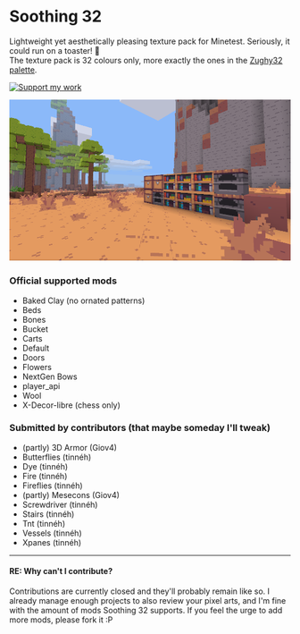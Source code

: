 # Soothing 32

Lightweight yet aesthetically pleasing texture pack for Minetest. Seriously, it could run on a toaster! :bread:  
The texture pack is 32 colours only, more exactly the ones in the [Zughy32 palette](https://lospec.com/palette-list/zughy-32).

<a href="https://liberapay.com/EticaDigitale/donate"><img src="https://i.imgur.com/4B2PxjP.png" alt="Support my work"/></a>  

![Soothing 32](screenshot.png)  

### Official supported mods
* Baked Clay (no ornated patterns)
* Beds
* Bones
* Bucket
* Carts
* Default
* Doors
* Flowers
* NextGen Bows
* player_api
* Wool
* X-Decor-libre (chess only)

### Submitted by contributors (that maybe someday I'll tweak)
* (partly) 3D Armor (Giov4)
* Butterflies (tinnéh)
* Dye (tinnéh)
* Fire (tinnéh)
* Fireflies (tinnéh)
* (partly) Mesecons (Giov4)
* Screwdriver (tinnéh)
* Stairs (tinnéh)
* Tnt (tinnéh)
* Vessels (tinnéh)
* Xpanes (tinnéh)

---

#### RE: Why can't I contribute?
Contributions are currently closed and they'll probably remain like so. I already manage enough projects to also review your pixel arts, and I'm fine with the amount of mods Soothing 32 supports. If you feel the urge to add more mods, please fork it :P
